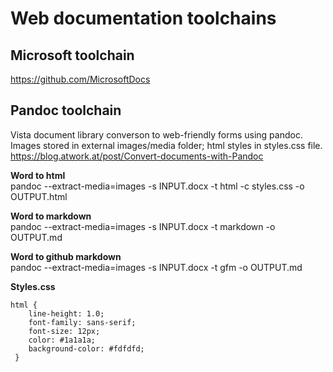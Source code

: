 # Web documentation toolchains


## Microsoft toolchain
https://github.com/MicrosoftDocs



## Pandoc toolchain
Vista document library converson to web-friendly forms using pandoc.  
Images stored in external images/media folder; html styles in styles.css file.  
https://blog.atwork.at/post/Convert-documents-with-Pandoc

__Word to html__  
pandoc --extract-media=images -s INPUT.docx -t html -c styles.css -o OUTPUT.html

__Word to markdown__  
pandoc --extract-media=images -s INPUT.docx -t markdown -o OUTPUT.md

__Word to github markdown__  
pandoc --extract-media=images -s INPUT.docx -t gfm -o OUTPUT.md

__Styles.css__   
```
html {
    line-height: 1.0;
    font-family: sans-serif;
    font-size: 12px;
    color: #1a1a1a;
    background-color: #fdfdfd;
 }
```

